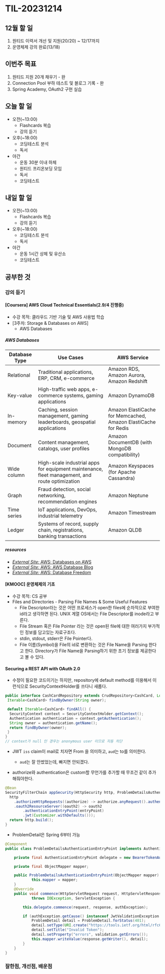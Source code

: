 # TIL-20231214

## 12월 할 일

1. 원티드 이력서 개선 및 지원(20/20) ~ 12/17까지
2. 운영체제 강의 완료(13/18)

## 이번주 목표

1. 원티드 지원 20개 채우기 - 완
2. Connection Pool 부하 테스트 및 블로그 기록 - 완
3. Spring Academy, OAuth2 구현 실습

## 오늘 할 일

- 오전(~13:00)
  - Flashcards 복습
  - 강의 듣기
- 오후(~18:00)
  - 코딩테스트 분석
  - 독서
- 야간
  - 운동 30분 이내 하체
  - 원티드 프리온보딩 모임
  - 독서
  - 코딩테스트

## 내일 할 일

- 오전(~13:00)
  - Flashcards 복습
  - 강의 듣기
- 오후(~18:00)
  - 코딩테스트 분석
  - 독서
- 야간
  - 운동 1시간 상체 및 유산소
  - 코딩테스트

## 공부한 것

### 강의 듣기

#### [Coursera] AWS Cloud Technical Essentials(2.9/4 진행중)

- 수강 목적: 클라우드 기반 기술 및 AWS 사용법 학습
- [3주차: Storage & Databases on AWS]
  - AWS Databases

##### AWS Databases

| Database Type | Use Cases | AWS Service |
|---------------|-----------|-------------|
| Relational | Traditional applications, ERP, CRM, e-commerce | Amazon RDS, Amazon Aurora, Amazon Redshift |
| Key-value | High-traffic web apps, e-commerce systems, gaming applications | Amazon DynamoDB |
| In-memory | Caching, session management, gaming leaderboards, geospatial applications | Amazon ElastiCache for Memcached, Amazon ElastiCache for Redis |
| Document | Content management, catalogs, user profiles | Amazon DocumentDB (with MongoDB compatibility) |
| Wide column | High-scale industrial apps for equipment maintenance, fleet management, and route optimization | Amazon Keyspaces (for Apache Cassandra) |
| Graph | Fraud detection, social networking, recommendation engines | Amazon Neptune |
| Time series | IoT applications, DevOps, industrial telemetry | Amazon Timestream |
| Ledger | Systems of record, supply chain, registrations, banking transactions | Amazon QLDB |

##### resources

- [_External Site:_ AWS: Databases on AWS](https://aws.amazon.com/products/databases/)
- [_External Site:_ AWS: AWS Database Blog](https://aws.amazon.com/blogs/database/?nc=sn&loc=4)
- [_External Site:_ AWS: Database Freedom](https://aws.amazon.com/products/databases/freedom/?nc=sn&loc=5)

#### [KMOOC] 운영체제의 기초

- 수강 목적: CS 공부
- Files and Directories - Parsing File Names & Some Useful Features
  - File Descriptor라는 것은 어떤 프로세스가 open한 files에 순차적으로 부여한 id라고 생각하면 된다. UNIX 계열 OS에서는 File Descriptor를 inode라고 부른다.
  - File Stream 혹은 File Pointer 라는 것은 open된 file에 대한 여러가지 부가적인 정보를 담고있는 자료구조다.
  - stdin, stdout, stderr은 File Pointer다.
  - File 이름(Symbol)을 File의 id로 변환하는 것은 File Name을 Parsing 한다고 한다. Directory가 File Name을 Parsing하기 위한 초기 정보를 제공한다고 볼 수 있다.

#### Securing a REST API with OAuth 2.0

- 수정이 필요한 코드이기는 하지만, repository에 default method를 이용해서 이런식으로 SecurityContextHolder를 쓰다니 새롭다.

```java
public interface CashCardRepository extends CrudRepository<CashCard, Long> {
 Iterable<CashCard> findByOwner(String owner);

 default Iterable<CashCard> findAll() {
  SecurityContext context = SecurityContextHolder.getContext();
  Authentication authentication = context.getAuthentication();
  String owner = authentication.getName();
  return findByOwner(owner);
 }
}
// context가 null 인 경우는 anonymous user 이므로 자동 차단
```

- JWT `iss` claim이 mail로 치자면 From 을 의미하고, `aud`는 to를 의미한다.
  - `aud`는 잘 안썼었는데, 빠지면 안되겠다.

- authorize와 authentication은 custom할 무언가를 추가할 때 무조건 같이 추가해줘야한다.

```java
@Bean
SecurityFilterChain appSecurity(HttpSecurity http, ProblemDetailsAuthenticationEntryPoint entryPoint) throws Exception {
  http
    .authorizeHttpRequests((authorize) -> authorize.anyRequest().authenticated())
    .oauth2ResourceServer((oauth2) -> oauth2
        .authenticationEntryPoint(entryPoint)
        .jwt(Customizer.withDefaults()));
  return http.build();
}
```

- ProblemDetail은 Spring 6부터 가능

```java
@Component
public class ProblemDetailsAuthenticationEntryPoint implements AuthenticationEntryPoint {

    private final AuthenticationEntryPoint delegate = new BearerTokenAuthenticationEntryPoint();

    private final ObjectMapper mapper;

    public ProblemDetailsAuthenticationEntryPoint(ObjectMapper mapper) {
            this.mapper = mapper;
    }
    @Override
    public void commence(HttpServletRequest request, HttpServletResponse response, AuthenticationException authException)
            throws IOException, ServletException {

        this.delegate.commence(request, response, authException);

        if (authException.getCause() instanceof JwtValidationException validation) {
            ProblemDetail detail = ProblemDetail.forStatus(401);
            detail.setType(URI.create("https://tools.ietf.org/html/rfc6750#section-3.1"));
            detail.setTitle("Invalid Token");
            detail.setProperty("errors", validation.getErrors());
            this.mapper.writeValue(response.getWriter(), detail);
        }
    }
}
```

### 잘한점, 개선점, 배운점
